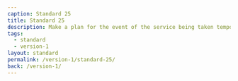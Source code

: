 ```yaml
---
caption: Standard 25
title: Standard 25
description: Make a plan for the event of the service being taken temporarily offline.
tags:
  - standard
  - version-1
layout: standard
permalink: /version-1/standard-25/
back: /version-1/
---
```

